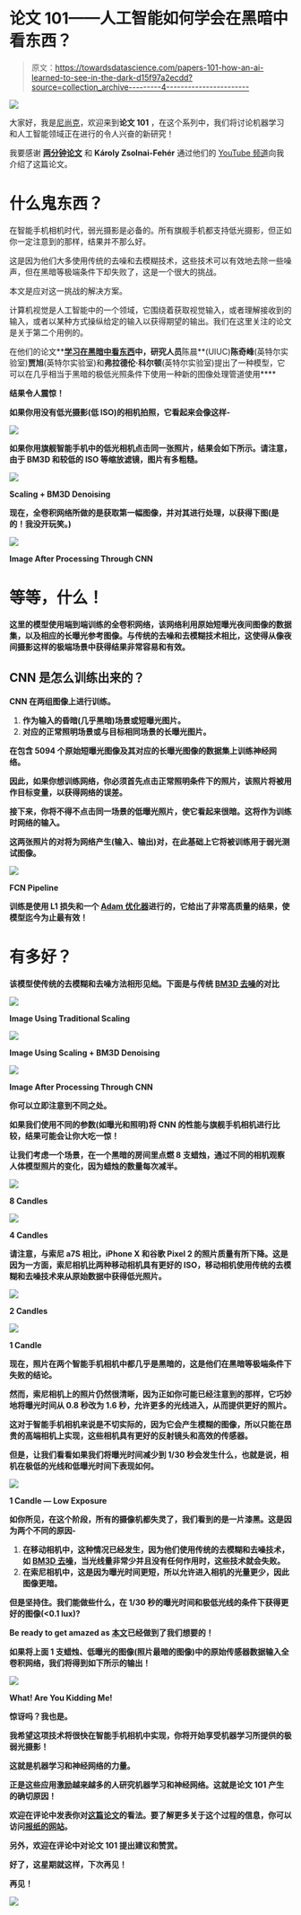 # 论文 101——人工智能如何学会在黑暗中看东西？

> 原文：<https://towardsdatascience.com/papers-101-how-an-ai-learned-to-see-in-the-dark-d15f97a2ecdd?source=collection_archive---------4----------------------->

![](img/b2df101d22a41c215b422957ac9ca8c6.png)

大家好，我是[尼尚克](http://gitshanks.github.io/)，欢迎来到**论文 101** ，在这个系列中，我们将讨论机器学习和人工智能领域正在进行的令人兴奋的新研究！

我要感谢 [**两分钟论文**](https://www.youtube.com/user/keeroyz) 和 **Károly Zsolnai-Fehér** 通过他们的 [YouTube 频道](https://www.youtube.com/user/keeroyz)向我介绍了这篇论文。

# 什么鬼东西？

在智能手机相机时代，弱光摄影是必备的。所有旗舰手机都支持低光摄影，但正如你一定注意到的那样，结果并不那么好。

这是因为他们大多使用传统的去噪和去模糊技术，这些技术可以有效地去除一些噪声，但在黑暗等极端条件下却失败了，这是一个很大的挑战。

本文是应对这一挑战的解决方案。

计算机视觉是人工智能中的一个领域，它围绕着获取视觉输入，或者理解接收到的输入，或者以某种方式操纵给定的输入以获得期望的输出。我们在这里关注的论文是关于第二个用例的。

在他们的论文**[**学习在黑暗中看东西**](https://arxiv.org/abs/1805.01934)**中，研究人员**陈晨**(UIUC)**陈奇峰**(英特尔实验室)**贾旭**(英特尔实验室)和**弗拉德伦·科尔顿**(英特尔实验室)提出了一种模型，它可以在几乎相当于黑暗的极低光照条件下使用一种新的图像处理管道使用****

****结果令人震惊！****

****如果你用没有低光摄影(低 ISO)的相机拍照，它看起来会像这样-****

****![](img/514f5cc9fafde84d0466fa3a3b82a467.png)****

****如果你用旗舰智能手机中的低光相机点击同一张照片，结果会如下所示。请注意，由于 BM3D 和较低的 ISO 等缩放滤镜，图片有多粗糙。****

****![](img/4a081ae0f119e9df1d1c451df76df8a8.png)****

****Scaling + BM3D Denoising****

****现在，全卷积网络所做的是获取第一幅图像，并对其进行处理，以获得下图(是的！我没开玩笑。)****

****![](img/114d6b5959205fade4f637f282a1ae07.png)****

****Image After Processing Through CNN****

# ****等等，什么！****

****这里的模型使用端到端训练的全卷积网络，该网络利用原始短曝光夜间图像的数据集，以及相应的长曝光参考图像。与传统的去噪和去模糊技术相比，这使得从像夜间摄影这样的极端场景中获得结果非常容易和有效。****

## ****CNN 是怎么训练出来的？****

****CNN 在两组图像上进行训练。****

1.  ****作为输入的昏暗(几乎黑暗)场景或短曝光图片。****
2.  ****对应的正常照明场景或与目标相同场景的长曝光图片。****

****在包含 5094 个原始短曝光图像及其对应的长曝光图像的数据集上训练神经网络。****

****因此，如果你想训练网络，你必须首先点击正常照明条件下的照片，该照片将被用作目标变量，以获得网络的误差。****

****接下来，你将不得不点击同一场景的低曝光照片，使它看起来很暗。这将作为训练时网络的输入。****

****这两张照片的对将为网络产生(输入、输出)对，在此基础上它将被训练用于弱光测试图像。****

****![](img/e536ce1c8d62df46759674e900173775.png)****

****FCN Pipeline****

****训练是使用 L1 损失和一个 [Adam 优化器](https://medium.com/click-bait/a-deep-neural-network-in-tensorflow-9184c3c21ff1)进行的，它给出了非常高质量的结果，使模型迄今为止最有效！****

# ****有多好？****

****该模型使传统的去模糊和去噪方法相形见绌。下面是与传统 [BM3D 去噪](https://en.wikipedia.org/wiki/Block-matching_and_3D_filtering)的对比****

****![](img/22c069b03d414f0798d71b2bb936388a.png)****

****Image Using Traditional Scaling****

****![](img/745738191ee1419d12458a1fdad03c2c.png)****

****Image Using Scaling + BM3D Denoising****

****![](img/6cd8d8847209172a43b11f07880a1424.png)****

****Image After Processing Through CNN****

****你可以立即注意到不同之处。****

****如果我们使用不同的参数(如曝光和照明)将 CNN 的性能与旗舰手机相机进行比较，结果可能会让你大吃一惊！****

****让我们考虑一个场景，在一个黑暗的房间里点燃 8 支蜡烛，通过不同的相机观察人体模型照片的变化，因为蜡烛的数量每次减半。****

****![](img/2af81fc74fdc193b9159db7a69a36d45.png)****

****8 Candles****

****![](img/5fa89c86f1cdc986b9607e0f87486cdf.png)****

****4 Candles****

****请注意，与索尼 a7S 相比，iPhone X 和谷歌 Pixel 2 的照片质量有所下降。这是因为一方面，索尼相机比两种移动相机具有更好的 ISO，移动相机使用传统的去模糊和去噪技术来从原始数据中获得低光照片。****

****![](img/06d291904e224e3987000b0177b141c0.png)****

****2 Candles****

****![](img/90d26e06f1fee20e60dc772d9232295e.png)****

****1 Candle****

****现在，照片在两个智能手机相机中都几乎是黑暗的，这是他们在黑暗等极端条件下失败的结论。****

****然而，索尼相机上的照片仍然很清晰，因为正如你可能已经注意到的那样，它巧妙地将曝光时间从 0.8 秒改为 1.6 秒，允许更多的光线进入，从而提供更好的照片。****

****这对于智能手机相机来说是不切实际的，因为它会产生模糊的图像，所以只能在昂贵的高端相机上实现，这些相机具有更好的反射镜头和高效的传感器。****

****但是，让我们看看如果我们将曝光时间减少到 1/30 秒会发生什么，也就是说，相机在极低的光线和低曝光时间下表现如何。****

****![](img/92a43debd4b970eab2d5f3778d73a015.png)****

****1 Candle — Low Exposure****

****如你所见，在这个阶段，所有的摄像机都失灵了，我们看到的是一片漆黑。这是因为两个不同的原因-****

1.  ****在移动相机中，这种情况已经发生，因为他们使用传统的去模糊和去噪技术，如 [BM3D 去噪](https://en.wikipedia.org/wiki/Block-matching_and_3D_filtering)，当光线量非常少并且没有任何作用时，这些技术就会失败。****
2.  ****在索尼相机中，这是因为曝光时间更短，所以允许进入相机的光量更少，因此图像更暗。****

****但是坚持住。我们能做些什么，在 1/30 秒的曝光时间和极低光线的条件下获得更好的图像(<0.1 lux)?****

****Be ready to get amazed as [本文](https://arxiv.org/abs/1805.01934)已经做到了我们想要的！****

****如果将上面 1 支蜡烛、低曝光的图像(照片最暗的图像)中的原始传感器数据输入全卷积网络，我们将得到如下所示的输出！****

****![](img/fcf5ea64582717b8ef58bf3e7e239847.png)****

****What! Are You Kidding Me!****

****惊讶吗？我也是。****

****我希望这项技术将很快在智能手机相机中实现，你将开始享受机器学习所提供的极弱光摄影！****

****这就是机器学习和神经网络的力量。****

****正是这些应用激励越来越多的人研究机器学习和神经网络。这就是**论文 101** 产生的确切原因！****

****欢迎在评论中发表你对[这篇论文](https://arxiv.org/abs/1805.01934)的看法。要了解更多关于这个过程的信息，你可以访问[报纸的网站](http://web.engr.illinois.edu/~cchen156/SID.html?utm_campaign=News&utm_medium=Community&utm_source=DataCamp.com)。****

****另外，欢迎在评论中对**论文 101** 提出建议和赞赏。****

****好了，这星期就这样，下次再见！****

****再见！****

****[![](img/05a02801f155a68fab22a29a96ffdcfa.png)](http://github.com/gitshanks)****